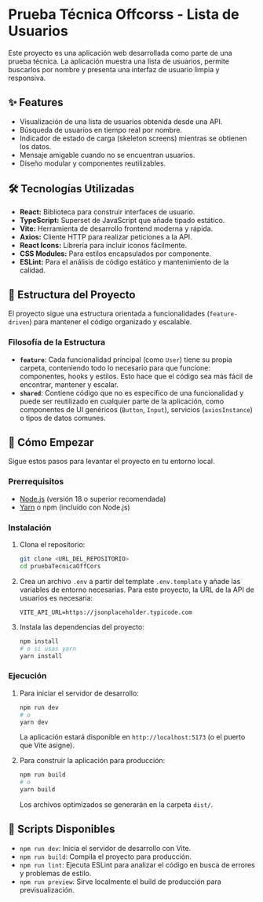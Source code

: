# Prueba Técnica Offcorss - Lista de Usuarios

Este proyecto es una aplicación web desarrollada como parte de una prueba técnica. La aplicación muestra una lista de usuarios, permite buscarlos por nombre y presenta una interfaz de usuario limpia y responsiva.

## ✨ Features

-   Visualización de una lista de usuarios obtenida desde una API.
-   Búsqueda de usuarios en tiempo real por nombre.
-   Indicador de estado de carga (skeleton screens) mientras se obtienen los datos.
-   Mensaje amigable cuando no se encuentran usuarios.
-   Diseño modular y componentes reutilizables.

## 🛠️ Tecnologías Utilizadas

-   **React:** Biblioteca para construir interfaces de usuario.
-   **TypeScript:** Superset de JavaScript que añade tipado estático.
-   **Vite:** Herramienta de desarrollo frontend moderna y rápida.
-   **Axios:** Cliente HTTP para realizar peticiones a la API.
-   **React Icons:** Librería para incluir iconos fácilmente.
-   **CSS Modules:** Para estilos encapsulados por componente.
-   **ESLint:** Para el análisis de código estático y mantenimiento de la calidad.

## 📂 Estructura del Proyecto

El proyecto sigue una estructura orientada a funcionalidades (`feature-driven`) para mantener el código organizado y escalable.


### Filosofía de la Estructura

-   **`feature`**: Cada funcionalidad principal (como `User`) tiene su propia carpeta, conteniendo todo lo necesario para que funcione: componentes, hooks y estilos. Esto hace que el código sea más fácil de encontrar, mantener y escalar.
-   **`shared`**: Contiene código que no es específico de una funcionalidad y puede ser reutilizado en cualquier parte de la aplicación, como componentes de UI genéricos (`Button`, `Input`), servicios (`axiosInstance`) o tipos de datos comunes.

## 🚀 Cómo Empezar

Sigue estos pasos para levantar el proyecto en tu entorno local.

### Prerrequisitos

-   [Node.js](https://nodejs.org/) (versión 18 o superior recomendada)
-   [Yarn](https://yarnpkg.com/) o npm (incluido con Node.js)

### Instalación

1.  Clona el repositorio:
    ```bash
    git clone <URL_DEL_REPOSITORIO>
    cd pruebaTecnicaOffCors
    ```

2.  Crea un archivo `.env` a partir del template `.env.template` y añade las variables de entorno necesarias. Para este proyecto, la URL de la API de usuarios es necesaria:
    ```
    VITE_API_URL=https://jsonplaceholder.typicode.com
    ```

3.  Instala las dependencias del proyecto:
    ```bash
    npm install
    # o si usas yarn
    yarn install
    ```

### Ejecución

1.  Para iniciar el servidor de desarrollo:
    ```bash
    npm run dev
    # o
    yarn dev
    ```
    La aplicación estará disponible en `http://localhost:5173` (o el puerto que Vite asigne).

2.  Para construir la aplicación para producción:
    ```bash
    npm run build
    # o
    yarn build
    ```
    Los archivos optimizados se generarán en la carpeta `dist/`.

## 📜 Scripts Disponibles

-   `npm run dev`: Inicia el servidor de desarrollo con Vite.
-   `npm run build`: Compila el proyecto para producción.
-   `npm run lint`: Ejecuta ESLint para analizar el código en busca de errores y problemas de estilo.
-   `npm run preview`: Sirve localmente el build de producción para previsualización.